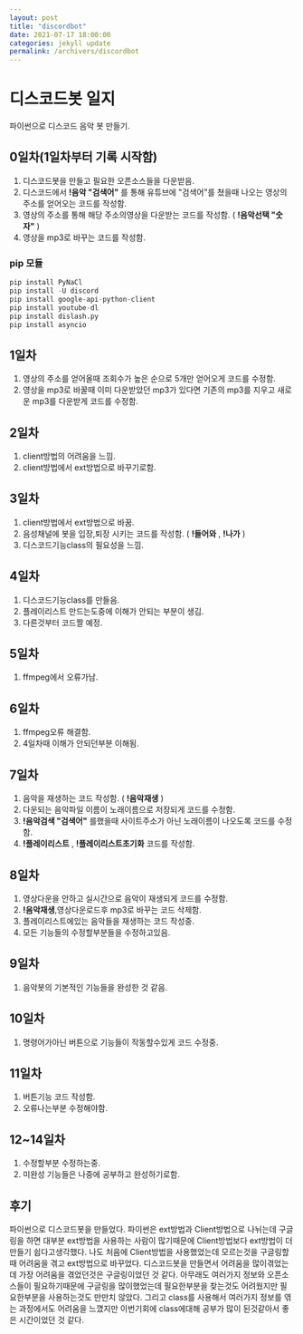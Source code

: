 ```yaml
---
layout: post
title: "discordbot"
date: 2021-07-17 18:00:00
categories: jekyll update
permalink: /archivers/discordbot
---
```


# 디스코드봇 일지
파이썬으로 디스코드 음악 봇 만들기.

## 0일차(1일차부터 기록 시작함)
1. 디스코드봇을 만들고 필요한 오픈소스들을 다운받음.
2. 디스코드에서 **!음악 "검색어"** 를 통해 유튜브에 "검색어"를 쳤을때 나오는 영상의 주소를 얻어오는 코드를 작성함.
3. 영상의 주소를 통해 해당 주소의영상을 다운받는 코드를 작성함. ( **!음악선택 "숫자"** )
4. 영상을 mp3로 바꾸는 코드를 작성함.

### pip 모듈
```python
pip install PyNaCl 
pip install -U discord 
pip install google-api-python-client 
pip install youtube-dl 
pip install dislash.py
pip install asyncio
```

## 1일차
1. 영상의 주소를 얻어올때 조회수가 높은 순으로 5개만 얻어오게 코드를 수정함.
2. 영상을 mp3로 바꿀때 이미 다운받았던 mp3가 있다면 기존의 mp3를 지우고 새로운 mp3를 다운받게 코드를 수정함.

## 2일차
1. client방법의 어려움을 느낌.
2. client방법에서 ext방법으로 바꾸기로함.

## 3일차
1. client방법에서 ext방법으로 바꿈.
2. 음성채널에 봇을 입장,퇴장 시키는 코드를 작성함. ( **!들어와** , **!나가** )
3. 디스코드기능class의 필요성을 느낌.

## 4일차
1. 디스코드기능class를 만들음.
2. 플레이리스트 만드는도중에 이해가 안되는 부분이 생김.
3. 다른것부터 코드짤 예정.

## 5일차
1. ffmpeg에서 오류가남.

## 6일차
1. ffmpeg오류 해결함.
2. 4일차때 이해가 안되던부분 이해됨.

## 7일차
1. 음악을 재생하는 코드 작성함. ( **!음악재생** )
2. 다운되는 음악파일 이름이 노래이름으로 저장되게 코드를 수정함.
3. **!음악검색 "검색어"** 를했을때 사이트주소가 아닌 노래이름이 나오도록 코드를 수정함.
4. **!플레이리스트** , **!플레이리스트초기화** 코드를 작성함.

## 8일차
1. 영상다운을 안하고 실시간으로 음악이 재생되게 코드를 수정함.
2. **!음악재생**,영상다운로드후 mp3로 바꾸는 코드 삭제함.
3. 플레이리스트에있는 음악들을 재생하는 코드 작성중.
4. 모든 기능들의 수정할부분들을 수정하고있음.

## 9일차
1. 음악봇의 기본적인 기능들을 완성한 것 같음.

## 10일차
1. 명령어가아닌 버튼으로 기능들이 작동할수있게 코드 수정중.

## 11일차
1. 버튼기능 코드 작성함.
2. 오류나는부분 수정해야함.

## 12~14일차
1. 수정할부분 수정하는중.
2. 미완성 기능들은 나중에 공부하고 완성하기로함.

## 후기
파이썬으로 디스코드봇을 만들었다. 파이썬은 ext방법과 Client방법으로 나뉘는데 구글링을 하면 대부분 ext방법을 사용하는 사람이 많기때문에 Client방법보다 ext방법이 더 만들기 쉽다고생각했다. 나도 처음에 Client방법을 사용했었는데 모르는것을 구글링할때 어려움을 겪고 ext방법으로 바꾸었다. 디스코드봇을 만들면서 어려움을 많이겪었는데 가장 어려움을 겪었던것은 구글링이었던 것 같다. 아무래도 여러가지 정보와 오픈소스들이 필요하기때문에 구글링을 많이했었는데 필요한부분을 찾는것도 어려웠지만 필요한부분을 사용하는것도 만만치 않았다. 그리고 class를 사용해서 여러가지 정보를 엮는 과정에서도 어려움을 느꼈지만 이번기회에 class에대해 공부가 많이 된것같아서 좋은 시간이었던 것 같다.
